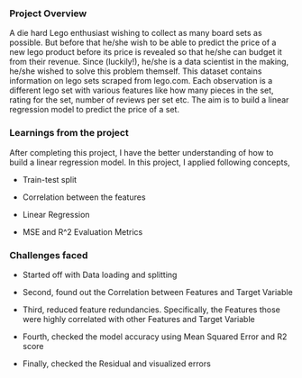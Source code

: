 ### Project Overview

 A die hard Lego enthusiast wishing to collect as many board sets as possible. But before that he/she wish to be able to predict the price of a new lego product before its price is revealed so that he/she can budget it from their revenue. Since (luckily!), he/she is a data scientist in the making, he/she wished to solve this problem themself. This dataset contains information on lego sets scraped from lego.com. Each observation is a different lego set with various features like how many pieces in the set, rating for the set, number of reviews per set etc. The aim is to build a linear regression model to predict the price of a set.


### Learnings from the project

 After completing this project, I have the better understanding of how to build a linear regression model. In this project, I applied following concepts,

- Train-test split

- Correlation between the features

- Linear Regression

- MSE and R^2 Evaluation Metrics


### Challenges faced

 - Started off with Data loading and splitting

- Second, found out the Correlation between Features and Target Variable

- Third, reduced feature redundancies. Specifically, the Features those were highly correlated with other Features and Target Variable

- Fourth, checked the model accuracy using Mean Squared Error and R2 score 

- Finally, checked the Residual and visualized errors


